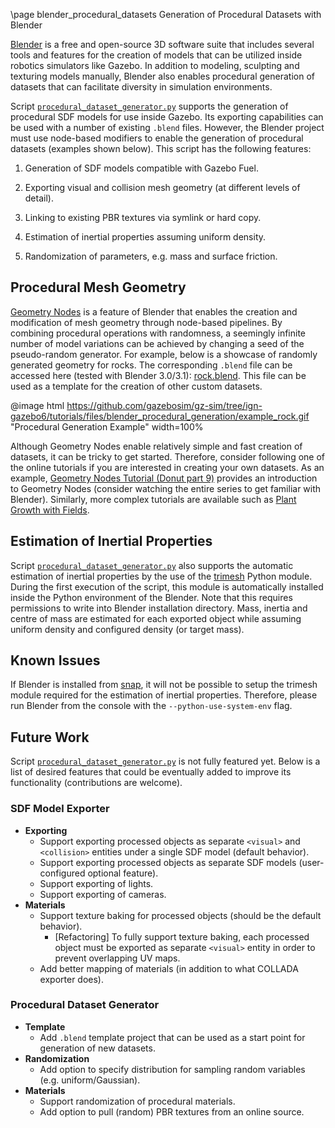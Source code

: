 \page blender_procedural_datasets Generation of Procedural Datasets with Blender

[url_blender_org]: https://blender.org
[Blender][url_blender_org] is a free and open-source 3D software suite that
includes several tools and features for the creation of models that can be
utilized inside robotics simulators like Gazebo. In addition to modeling,
sculpting and texturing models manually, Blender also enables procedural
generation of datasets that can facilitate diversity in simulation environments.

[procedural_dataset_generator_script]: https://github.com/gazebosim/gz-sim/tree/ign-gazebo6/examples/scripts/blender/procedural_dataset_generator.py
Script [`procedural_dataset_generator.py`][procedural_dataset_generator_script]
supports the generation of procedural SDF models for use inside Gazebo.
Its exporting capabilities can be used with a number of existing `.blend` files.
However, the Blender project must use node-based modifiers to enable the
generation of procedural datasets (examples shown below). This script has the
following features:

1. Generation of SDF models compatible with Gazebo Fuel.

2. Exporting visual and collision mesh geometry (at different levels of detail).

3. Linking to existing PBR textures via symlink or hard copy.

4. Estimation of inertial properties assuming uniform density.

5. Randomization of parameters, e.g. mass and surface friction.

## Procedural Mesh Geometry

[url_blender_docs_geometry_nodes]: https://docs.blender.org/manual/en/latest/modeling/geometry_nodes/introduction.html
[rock_blend_file]: https://github.com/gazebosim/gz-sim/tree/ign-gazebo6/tutorials/files/blender_procedural_generation/rock.blend
[Geometry Nodes][url_blender_docs_geometry_nodes] is a feature of Blender that
enables the creation and modification of mesh geometry through node-based
pipelines. By combining procedural operations with randomness, a seemingly
infinite number of model variations can be achieved by changing a seed of the
pseudo-random generator. For example, below is a showcase of randomly generated
geometry for rocks. The corresponding `.blend` file can be accessed here (tested
with Blender 3.0/3.1): [rock.blend][rock_blend_file]. This file can be used as a
template for the creation of other custom datasets.

@image html https://github.com/gazebosim/gz-sim/tree/ign-gazebo6/tutorials/files/blender_procedural_generation/example_rock.gif "Procedural Generation Example" width=100%

[url_blender_tutorial_geometry_nodes_0]: https://youtube.com/watch?v=4WAxMI1QJMQ&list=PLjEaoINr3zgFX8ZsChQVQsuDSjEqdWMAD&index=9
[url_blender_tutorial_geometry_nodes_1]: https://youtube.com/watch?v=XSkaM-8Vgz8
Although Geometry Nodes enable relatively simple and fast creation of datasets,
it can be tricky to get started. Therefore, consider following one of the online
tutorials if you are interested in creating your own datasets. As an example,
[Geometry Nodes Tutorial (Donut part 9)][url_blender_tutorial_geometry_nodes_0]
provides an introduction to Geometry Nodes (consider watching the entire series
to get familiar with Blender). Similarly, more complex tutorials are available
such as [Plant Growth with Fields][url_blender_tutorial_geometry_nodes_1].

<!-- ## Procedural Textures and Materials -->
<!-- TODO[feature]: Document procedural materials once implemented -->

## Estimation of Inertial Properties

[url_trimesh_org]: https://trimsh.org
Script [`procedural_dataset_generator.py`][procedural_dataset_generator_script]
also supports the automatic estimation of inertial properties by the use of the
[trimesh][url_trimesh_org] Python module. During the first execution of the
script, this module is automatically installed inside the Python environment of
the Blender. Note that this requires permissions to write into Blender
installation directory. Mass, inertia and centre of mass are estimated for each
exported object while assuming uniform density and configured density (or target
mass).

## Known Issues

[url_snap_blender]: https://snapcraft.io/blender
If Blender is installed from [snap][url_snap_blender], it will not be possible
to setup the trimesh module required for the estimation of inertial properties.
Therefore, please run Blender from the console with the `--python-use-system-env`
flag.

## Future Work

Script [`procedural_dataset_generator.py`][procedural_dataset_generator_script]
is not fully featured yet. Below is a list of desired features that could be
eventually added to improve its functionality (contributions are welcome).

### SDF Model Exporter

- **Exporting**
  - Support exporting processed objects as separate `<visual>` and `<collision>`
    entities under a single SDF model (default behavior).
  - Support exporting processed objects as separate SDF models (user-configured
    optional feature).
  - Support exporting of lights.
  - Support exporting of cameras.
- **Materials**
  - Support texture baking for processed objects (should be the default
    behavior).
    - \[Refactoring\] To fully support texture baking, each processed object
      must be exported as separate `<visual>` entity in order to prevent
      overlapping UV maps.
  - Add better mapping of materials (in addition to what COLLADA exporter does).

### Procedural Dataset Generator

- **Template**
  - Add `.blend` template project that can be used as a start point for
    generation of new datasets.
- **Randomization**
  - Add option to specify distribution for sampling random variables (e.g.
    uniform/Gaussian).
- **Materials**
  - Support randomization of procedural materials.
  - Add option to pull (random) PBR textures from an online source.
